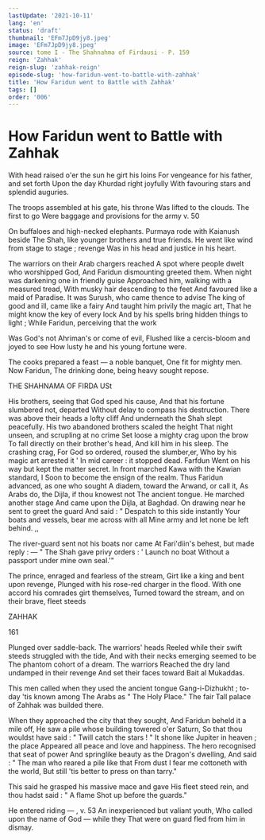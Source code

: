```yaml
---
lastUpdate: '2021-10-11'
lang: 'en'
status: 'draft'
thumbnail: 'EFm7JpD9jy8.jpeg'
image: 'EFm7JpD9jy8.jpeg'
source: tome I - The Shahnahma of Firdausi - P. 159
reign: 'Zahhak'
reign-slug: 'zahhak-reign'
episode-slug: 'how-faridun-went-to-battle-with-zahhak'
title: 'How Faridun went to Battle with Zahhak'
tags: []
order: '006'
---
```


<!-- LTeX: language=en -->

# How Faridun went to Battle with Zahhak

With head raised o'er the sun he girt his loins
For vengeance for his father, and set forth
Upon the day Khurdad right joyfully
With favouring stars and splendid auguries.

The troops assembled at his gate, his throne
Was lifted to the clouds. The first to go
Were baggage and provisions for the army v. 50

On buffaloes and high-necked elephants.
Purmaya rode with Kaianush beside
The Shah, like younger brothers and true friends.
He went like wind from stage to stage ; revenge
Was in his head and justice in his heart.

The warriors on their Arab chargers reached
A spot where people dwelt who worshipped God,
And Faridun dismounting greeted them.
When night was darkening one in friendly guise
Approached him, walking with a measured tread,
With musky hair descending to the feet
And favoured like a maid of Paradise.
It was Surush, who came thence to advise
The king of good and ill, came like a fairy
And taught him privily the magic art,
That he might know the key of every lock
And by his spells bring hidden things to light ;
While Faridun, perceiving that the work

Was God's not Ahriman's or come of evil,
Flushed like a cercis-bloom and joyed to see
How lusty he and his young fortune were.

The cooks prepared a feast — a noble banquet,
One fit for mighty men. Now Faridun,
The drinking done, being heavy sought repose.

THE SHAHNAMA OF FIRDA USt

His brothers, seeing that God sped his cause,
And that his fortune slumbered not, departed
Without delay to compass his destruction.
There was above their heads a lofty cliff
And underneath the Shah slept peacefully.
His two abandoned brothers scaled the height
That night unseen, and scrupling at no crime
Set loose a mighty crag upon the brow
To fall directly on their brother's head,
And kill him in his sleep. The crashing crag,
For God so ordered, roused the slumber,er,
Who by his magic art arrested it '
In mid career : it stopped dead. Farfdun
Went on his way but kept the matter secret.
In front marched Kawa with the Kawian standard,
I Soon to become the ensign of the realm.
Thus Faridun advanced, as one who sought
A diadem, toward the Arwand, or call it,
As Arabs do, the Dijla, if thou knowest not
The ancient tongue. He marched another stage
And came upon the Dijla, at Baghdad.
On drawing near he sent to greet the guard
And said : " Despatch to this side instantly
Your boats and vessels, bear me across with all
Mine army and let none be left behind. ,,

The river-guard sent not his boats nor came
At Fari'diin's behest, but made reply : —
" The Shah gave privy orders : ' Launch no boat
Without a passport under mine own seal.'"

The prince, enraged and fearless of the stream,
Girt like a king and bent upon revenge,
Plunged with his rose-red charger in the flood.
With one accord his comrades girt themselves,
Turned toward the stream, and on their brave, fleet
steeds

ZAHHAK

161

Plunged over saddle-back. The warriors' heads
Reeled while their swift steeds struggled with the tide,
And with their necks emerging seemed to be
The phantom cohort of a dream. The warriors
Reached the dry land undamped in their revenge
And set their faces toward Bait al Mukaddas.

This men called when they used the ancient tongue
Gang-i-Dizhukht ; to-day 'tis known among
The Arabs as " The Holy Place." The fair
Tall palace of Zahhak was builded there.

When they approached the city that they sought,
And Faridun beheld it a mile off,
He saw a pile whose building towered o'er Saturn,
So that thou wouldst have said : " Twill catch the stars ! "
It shone like Jupiter in heaven ; the place
Appeared all peace and love and happiness.
The hero recognised that seat of power
And springlike beauty as the Dragon's dwelling,
And said : " The man who reared a pile like that
From dust I fear me cottoneth with the world,
But still 'tis better to press on than tarry."

This said he grasped his massive mace and gave
His fleet steed rein, and thou hadst said : " A flame
Shot up before the guards."

He entered riding — , v. 53
An inexperienced but valiant youth,
Who called upon the name of God — while they
That were on guard fled from him in dismay.
